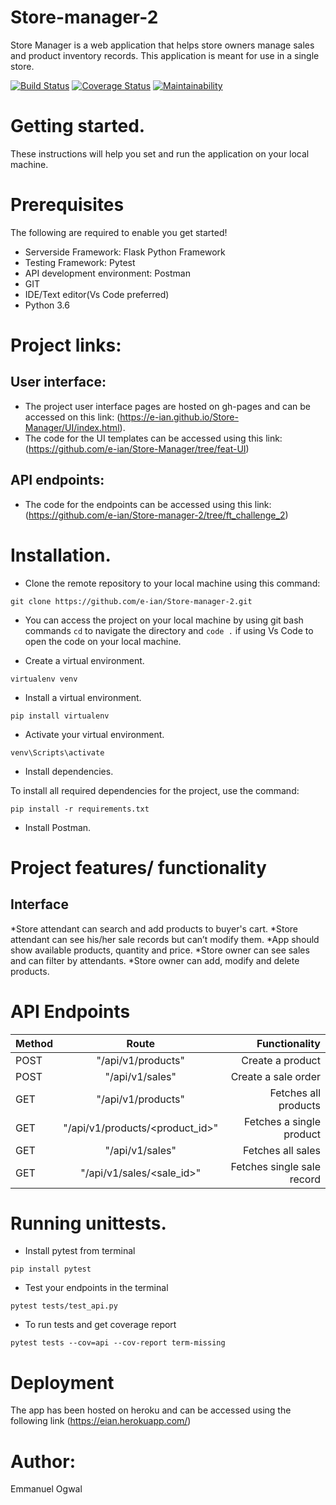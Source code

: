 # Store-manager-2

Store Manager is a web application that helps store owners manage sales and product inventory
records. This application is meant for use in a single store.

[![Build Status](https://travis-ci.org/e-ian/Store-manager-2.svg?branch=ft_challenge_2)](https://travis-ci.org/e-ian/Store-manager-2)
[![Coverage Status](https://coveralls.io/repos/github/e-ian/Store-manager-2/badge.svg?branch=ft_challenge_2)](https://coveralls.io/github/e-ian/Store-manager-2?branch=ft_challenge_2)
[![Maintainability](https://api.codeclimate.com/v1/badges/92702517d537517d9d3c/maintainability)](https://codeclimate.com/github/e-ian/Store-manager-2/maintainability)

# Getting started.

These instructions will help you set and run the application on your local machine.

# Prerequisites

The following are required to enable you get started!

* Serverside Framework: Flask Python Framework
* Testing Framework: Pytest
* API development environment: Postman
* GIT
* IDE/Text editor(Vs Code preferred)
* Python 3.6

# Project links:

## User interface: 
* The project user interface pages are hosted on gh-pages and can be accessed on this link: (https://e-ian.github.io/Store-Manager/UI/index.html). 
* The code for the UI templates can be accessed using this link: (https://github.com/e-ian/Store-Manager/tree/feat-UI)

## API endpoints: 
* The code for the endpoints can be accessed using this link: (https://github.com/e-ian/Store-manager-2/tree/ft_challenge_2)

# Installation.
* Clone the remote repository to your local machine using this command:

```git clone https://github.com/e-ian/Store-manager-2.git``` 

* You can access the project on your local machine by using git bash commands `cd` to navigate the directory and `code .` if using Vs Code to open the code on your local machine.

* Create a virtual environment.

```virtualenv venv```

* Install a virtual environment.

```pip install virtualenv``` 

* Activate your virtual environment.

```venv\Scripts\activate```

* Install dependencies.

To install all required dependencies for the project, use the command:

```pip install -r requirements.txt```

* Install Postman.


# Project features/ functionality

## Interface

*Store attendant can search and add products to buyer's cart.
*Store attendant can see his/her sale records but can’t modify them.
*App should show available products, quantity and price.
*Store owner can see sales and can filter by attendants.
*Store owner can add, modify and delete products.

# API Endpoints

|   Method | Route                           | Functionality             |
|----------|:-------------------------------:|--------------:            |
| POST     | "/api/v1/products"              | Create a product          |
| POST     | "/api/v1/sales"                 | Create a sale order       |
| GET      | "/api/v1/products"              | Fetches all products      |
| GET      | "/api/v1/products/<product_id>" | Fetches a single product  |
| GET      | "/api/v1/sales"                 | Fetches all sales         |
| GET      | "/api/v1/sales/<sale_id>"       | Fetches single sale record|



# Running unittests.

* Install pytest from terminal

`pip install pytest`

* Test your endpoints in the terminal

`pytest tests/test_api.py`

* To run tests and get coverage report

`pytest tests --cov=api --cov-report term-missing`

# Deployment

The app has been hosted on heroku and can be accessed using the following link (https://eian.herokuapp.com/)

# Author:

Emmanuel Ogwal











